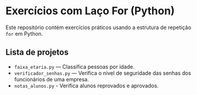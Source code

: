 # Exercícios com Laço For (Python)

Este repositório contém exercícios práticos usando a estrutura de repetição `for` em Python.

## Lista de projetos

- `faixa_etaria.py` — Classifica pessoas por idade.
- `verificador_senhas.py` — Verifica o nivel de seguridade das senhas dos funcionários de uma empresa.
- `notas_alunos.py` - Verifica alunos reprovados e aprovados.
